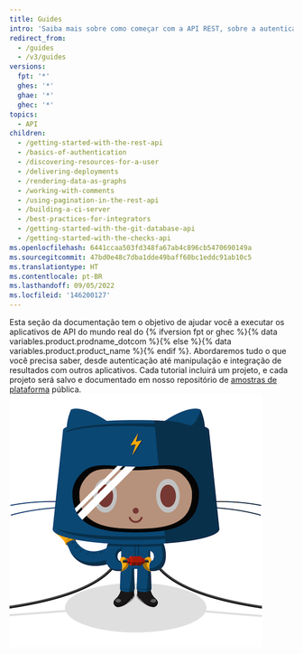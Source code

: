 ```yaml
---
title: Guides
intro: 'Saiba mais sobre como começar com a API REST, sobre a autenticação e como usar a API REST para várias tarefas.'
redirect_from:
  - /guides
  - /v3/guides
versions:
  fpt: '*'
  ghes: '*'
  ghae: '*'
  ghec: '*'
topics:
  - API
children:
  - /getting-started-with-the-rest-api
  - /basics-of-authentication
  - /discovering-resources-for-a-user
  - /delivering-deployments
  - /rendering-data-as-graphs
  - /working-with-comments
  - /using-pagination-in-the-rest-api
  - /building-a-ci-server
  - /best-practices-for-integrators
  - /getting-started-with-the-git-database-api
  - /getting-started-with-the-checks-api
ms.openlocfilehash: 6441ccaa503fd348fa67ab4c896cb5470690149a
ms.sourcegitcommit: 47bd0e48c7dba1dde49baff60bc1eddc91ab10c5
ms.translationtype: HT
ms.contentlocale: pt-BR
ms.lasthandoff: 09/05/2022
ms.locfileid: '146200127'
---
```

Esta seção da documentação tem o objetivo de ajudar você a executar os aplicativos de API do mundo real do {% ifversion fpt or ghec %}{% data variables.product.prodname_dotcom %}{% else %}{% data variables.product.product_name %}{% endif %}. Abordaremos tudo o que você precisa saber, desde autenticação até manipulação e integração de resultados com outros aplicativos.
Cada tutorial incluirá um projeto, e cada projeto será salvo e documentado em nosso repositório de [amostras de plataforma](https://github.com/github/platform-samples) pública.
![O Octocat](/assets/images/electrocat.png)
